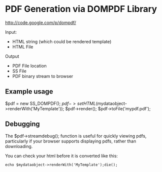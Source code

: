 # PDF Generation via DOMPDF Library

http://code.google.com/p/dompdf/

Input:

 * HTML string (which could be rendered template)
 * HTML File
 
Output

 * PDF File location
 * SS File
 * PDF binary stream to browser

## Example usage

  $pdf = new SS_DOMPDF();
	$pdf->setHTML($mydataobject->renderWith('MyTemplate'));
	$pdf->render();
	$pdf->toFile('mypdf.pdf');
	
## Debugging

The $pdf->streamdebug(); function is useful for quickly viewing pdfs, particularly
if your browser supports displaying pdfs, rather than downloading.

You can check your html before it is converted like this:

	echo $mydataobject->renderWith('MyTemplate');die();
